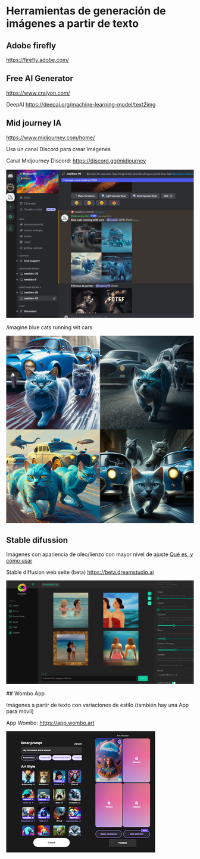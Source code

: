 

# Herramientas de generación de imágenes a partir de texto

## Adobe firefly 

https://firefly.adobe.com/


## Free AI Generator 

https://www.craiyon.com/

DeepAI 
https://deepai.org/machine-learning-model/text2img


## Mid journey IA 

https://www.midjourney.com/home/


Usa un canal Discord para crear imágenes

Canal Midjourney Discord: https://discord.gg/midjourney 

![dicordMidjourney](https://github.com/mgea/interart/blob/master/experiment_IA/discord_midjourney.png)


/imagine blue cats running wit cars 

![blue cats](https://github.com/mgea/interart/blob/master/experiment_IA/Usalab_blue_cats_runing_with_cars_fd1ef655-2fae-464a-ac5c-8d7825331639.png)



## Stable difussion 

Imágenes con apariencia de oleo/lienzo con mayor nivel de ajuste [Qué es, y cómo usar](https://www.xataka.com/basics/stable-diffusion-que-como-usarlo-para-crear-imagenes-inteligencia-artificial)


Stable diffusion web seite (beta) https://beta.dreamstudio.ai

![women](https://github.com/mgea/interart/blob/master/experiment_IA/stable_diffusion.png)



## Wombo App 

Imágenes a partir de texto con variaciones de estilo (también hay una App para móvil) 


App Wombo: https://app.wombo.art

![wombo](https://github.com/mgea/interart/blob/master/experiment_IA/wombo.png)


